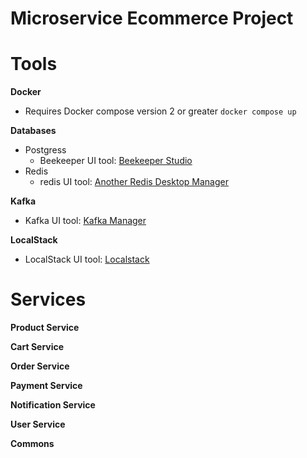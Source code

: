 # Microservice Ecommerce Project

# Tools
__Docker__
- Requires Docker compose version 2 or greater `docker compose up`

__Databases__
- Postgress
    - Beekeeper UI tool: [Beekeeper Studio](https://www.beekeeperstudio.io/)
- Redis
  - redis UI tool: [Another Redis Desktop Manager](https://goanother.com/)

__Kafka__
- Kafka UI tool: [Kafka Manager](https://kafka-manager.io/)

__LocalStack__
- LocalStack UI tool: [Localstack](https://localstack.cloud/)

# Services
__Product Service__

__Cart Service__

__Order Service__

__Payment Service__

__Notification Service__

__User Service__

__Commons__